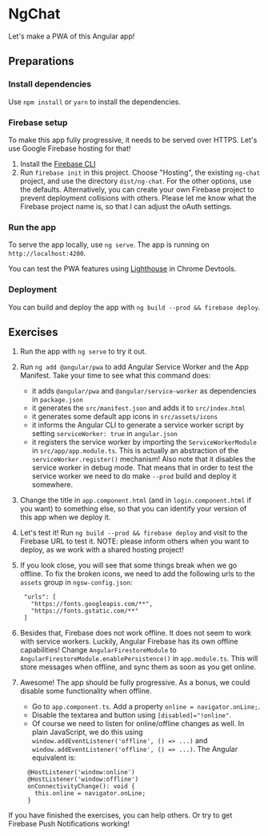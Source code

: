 # NgChat

Let's make a PWA of this Angular app!

## Preparations

### Install dependencies

Use `npm install` or `yarn` to install the dependencies.

### Firebase setup
To make this app fully progressive, it needs to be served over HTTPS. Let's use 
Google Firebase hosting for that!

1. Install the [Firebase CLI](https://firebase.google.com/docs/cli/)
2. Run `firebase init` in this project. Choose "Hosting", the existing `ng-chat` project, and use the directory `dist/ng-chat`. For the other options, use the defaults.
  Alternatively, you can create your own Firebase project to prevent deployment collisions with others. Please let me know what the Firebase project name is, so that I can adjust the oAuth settings. 

### Run the app
To serve the app locally, use `ng serve`. The app is running on `http://localhost:4200`.

You can test the PWA features using [Lighthouse](https://developers.google.com/web/tools/lighthouse/) in Chrome Devtools.

### Deployment
You can build and deploy the app with `ng build --prod && firebase deploy`.

## Exercises

1. Run the app with `ng serve` to try it out.
2. Run `ng add @angular/pwa` to add Angular Service Worker and the App Manifest. Take your time to see what this command does: 
    - it adds `@angular/pwa` and `@angular/service-worker` as dependencies in `package.json`
    - it generates the `src/manifest.json` and adds it to `src/index.html`
    - it generates some default app icons in `src/assets/icons`
    - it informs the Angular CLI to generate a service worker script by setting `serviceWorker: true` in `angular.json`
    - it registers the service worker by importing the `ServiceWorkerModule` in `src/app/app.module.ts`.
    This is actually an abstraction of the `serviceWorker.register()` mechanism! Also note that it disables the service worker in debug mode.
    That means that in order to test the service worker we need to do make `--prod` build and deploy it somewhere.
3. Change the title in `app.component.html` (and in `login.component.html` if you want) to something else, so that you can identify your version of this app when we deploy it.
3. Let's test it! Run `ng build --prod && firebase deploy` and visit to the Firebase URL to test it. NOTE: please inform others when you want to deploy, as we work with a shared hosting project!
4. If you look close, you will see that some things break when we go offline. To fix the broken icons, we need to add the following urls to the `assets` group in `ngsw-config.json`:
   ```
    "urls": [
      "https://fonts.googleapis.com/**",
      "https://fonts.gstatic.com/**"
    ]
    ```
5. Besides that, Firebase does not work offline. It does not seem to work with service workers. 
  Luckily, Angular Firebase has its own offline capabilities! Change `AngularFirestoreModule` to `AngularFirestoreModule.enablePersistence()` in `app.module.ts`.
  This will store messages when offline, and sync them as soon as you get online.
6. Awesome! The app should be fully progressive. As a bonus, we could disable some functionality when offline.
    - Go to `app.component.ts`. Add a property `online = navigator.onLine;`.
    - Disable the textarea and button using `[disabled]="!online"`.
    - Of course we need to listen for online/offline changes as well. In plain JavaScript, we do this using `window.addEventListener('offline', () => ...)` and `window.addEventListener('offline', () => ...)`.
    The Angular equivalent is:
    
    ```
      @HostListener('window:online')
      @HostListener('window:offline')
      onConnectivityChange(): void {
        this.online = navigator.onLine;
      }
    ```

If you have finished the exercises, you can help others. Or try to get Firebase Push Notifications working!
